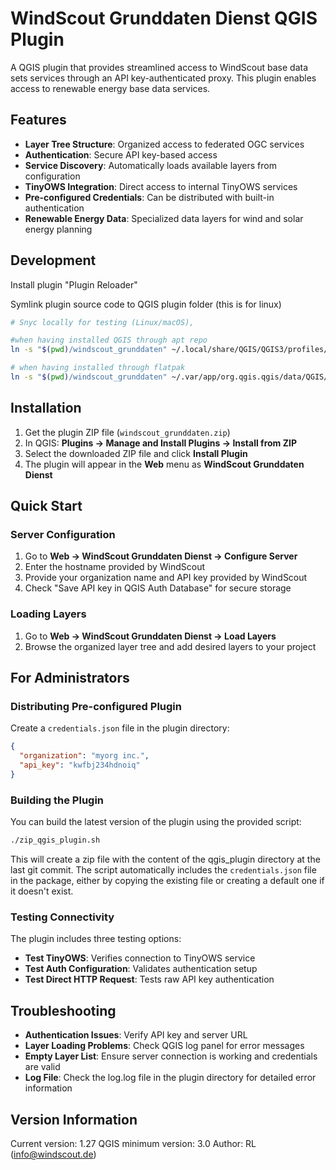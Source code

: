 # WindScout Grunddaten Dienst QGIS Plugin

A QGIS plugin that provides streamlined access to WindScout base data sets services through an API key-authenticated proxy. This plugin enables access to renewable energy base data services.

## Features

- **Layer Tree Structure**: Organized access to federated OGC services
- **Authentication**: Secure API key-based access
- **Service Discovery**: Automatically loads available layers from configuration
- **TinyOWS Integration**: Direct access to internal TinyOWS services
- **Pre-configured Credentials**: Can be distributed with built-in authentication
- **Renewable Energy Data**: Specialized data layers for wind and solar energy planning
  
## Development

Install plugin "Plugin Reloader"

Symlink plugin source code to QGIS plugin folder (this is for linux)
```bash
# Snyc locally for testing (Linux/macOS), 

#when having installed QGIS through apt repo
ln -s "$(pwd)/windscout_grunddaten" ~/.local/share/QGIS/QGIS3/profiles/default/python/plugins/windscout_grunddaten

# when having installed through flatpak
ln -s "$(pwd)/windscout_grunddaten" ~/.var/app/org.qgis.qgis/data/QGIS/QGIS3/profiles/default/python/plugins/windscout_grunddaten


```

## Installation

1. Get the plugin ZIP file (`windscout_grunddaten.zip`)
2. In QGIS: **Plugins → Manage and Install Plugins → Install from ZIP**
3. Select the downloaded ZIP file and click **Install Plugin**
4. The plugin will appear in the **Web** menu as **WindScout Grunddaten Dienst**

## Quick Start

### Server Configuration

1. Go to **Web → WindScout Grunddaten Dienst → Configure Server**
2. Enter the hostname provided by WindScout
3. Provide your organization name and API key provided by WindScout
4. Check "Save API key in QGIS Auth Database" for secure storage

### Loading Layers

1. Go to **Web → WindScout Grunddaten Dienst → Load Layers**
2. Browse the organized layer tree and add desired layers to your project

## For Administrators

### Distributing Pre-configured Plugin

Create a `credentials.json` file in the plugin directory:
```json
{
  "organization": "myorg inc.",
  "api_key": "kwfbj234hdnoiq"
}
```

### Building the Plugin

You can build the latest version of the plugin using the provided script:
```bash
./zip_qgis_plugin.sh
```
This will create a zip file with the content of the qgis_plugin directory at the last git commit. The script automatically includes the `credentials.json` file in the package, either by copying the existing file or creating a default one if it doesn't exist.

### Testing Connectivity

The plugin includes three testing options:
- **Test TinyOWS**: Verifies connection to TinyOWS service
- **Test Auth Configuration**: Validates authentication setup
- **Test Direct HTTP Request**: Tests raw API key authentication

## Troubleshooting

- **Authentication Issues**: Verify API key and server URL
- **Layer Loading Problems**: Check QGIS log panel for error messages
- **Empty Layer List**: Ensure server connection is working and credentials are valid
- **Log File**: Check the log.log file in the plugin directory for detailed error information

## Version Information

Current version: 1.27
QGIS minimum version: 3.0
Author: RL (info@windscout.de)

